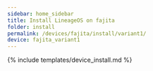 ```yaml
---
sidebar: home_sidebar
title: Install LineageOS on fajita
folder: install
permalink: /devices/fajita/install/variant1/
device: fajita_variant1
---
```

{% include templates/device_install.md %}
